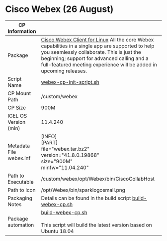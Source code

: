 # Cisco Webex (26 August)

|  CP Information |            |
|-----------------|------------|
| Package | [Cisco Webex Client for Linux](https://help.webex.com/en-us/9vstcdb/Webex-for-Linux) All the core Webex capabilities in a single app are supported to help you seamlessly collaborate. This is just the beginning; support for advanced calling and a full-featured meeting experience will be added in upcoming releases. |
| Script Name | [webex-cp-init-script.sh](webex-cp-init-script.sh) |
| CP Mount Path | /custom/webex |
| CP Size | 900M |
| IGEL OS Version (min) | 11.4.240 |
| Metadata File <br /> webex.inf | [INFO] <br /> [PART] <br /> file="webex.tar.bz2" <br /> version="41.8.0.19868" <br /> size="900M" <br /> minfw="11.04.240" |
| Path to Executable | /custom/webex/opt/Webex/bin/CiscoCollabHost |
| Path to Icon | /opt/Webex/bin/sparklogosmall.png |
| Packaging Notes | Details can be found in the build script [build-webex-cp.sh](build-webex-cp.sh) |
| Package automation | [build-webex-cp.sh](build-webex-cp.sh) <br /><br /> This script will build the latest version based on Ubuntu 18.04 |
